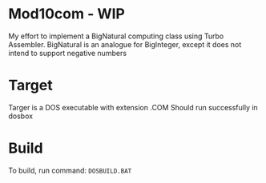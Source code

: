 # Mod10com - WIP

My effort to implement a BigNatural computing class
using Turbo Assembler.
BigNatural is an analogue for BigInteger, except it
does not intend to support negative numbers

# Target

Targer is a DOS executable with extension .COM
Should run successfully in dosbox

# Build

To build, run command: `DOSBUILD.BAT`

